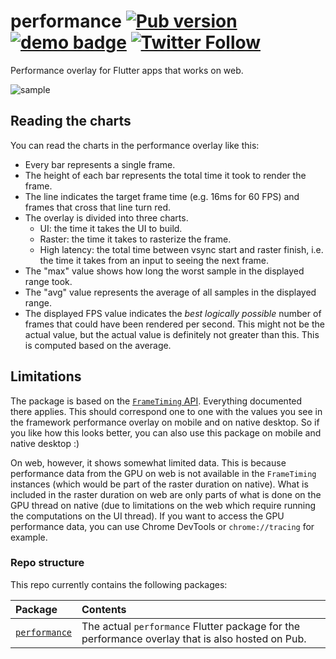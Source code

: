 # performance [![Pub version][pub shield]][pub] [![demo badge]][demo] [![Twitter Follow][twitter badge]][twitter]

Performance overlay for Flutter apps that works on web.

![sample]

## Reading the charts

You can read the charts in the performance overlay like this:

* Every bar represents a single frame.
* The height of each bar represents the total time it took to render the frame.
* The line indicates the target frame time (e.g. 16ms for 60 FPS) and frames
  that cross that line turn red.
* The overlay is divided into three charts.
  - UI: the time it takes the UI to build.
  - Raster: the time it takes to rasterize the frame.
  - High latency: the total time between vsync start and raster finish, i.e. the
    time it takes from an input to seeing the next frame.
* The "max" value shows how long the worst sample in the displayed range took.
* The "avg" value represents the average of all samples in the displayed range.
* The displayed FPS value indicates the *best logically possible* number of
  frames that could have been rendered per second. This might not be the actual
  value, but the actual value is definitely not greater than this. This is
  computed based on the average.

## Limitations

The package is based on the [`FrameTiming` API][frame timing api]. Everything
documented there applies. This should correspond one to one with the values you
see in the framework performance overlay on mobile and on native desktop. So if
you like how this looks better, you can also use this package on mobile and
native desktop :)

On web, however, it shows somewhat limited data. This is because performance
data from the GPU on web is not available in the `FrameTiming` instances (which
would be part of the raster duration on native). What is included in the raster
duration on web are only parts of what is done on the GPU thread on native (due
to limitations on the web which require running the computations on the UI
thread).
If you want to access the GPU performance data, you can use Chrome DevTools or
`chrome://tracing` for example.

### Repo structure

This repo currently contains the following packages:

| Package                      | Contents                                                                                                                                                                                         |
| :--------------------------- | :----------------------------------------------------------------------------------------------- |
| [`performance`][performance] | The actual `performance` Flutter package for the performance overlay that is also hosted on Pub. |

[sample]: https://user-images.githubusercontent.com/19204050/139553925-73c30ef5-8756-4032-a6fb-55866a8979b6.png
[twitter]: https://twitter.com/creativemaybeno
[twitter badge]: https://img.shields.io/twitter/follow/creativemaybeno?label=Follow&style=social
[demo]: https://performance.creativemaybeno.dev
[demo badge]: https://img.shields.io/badge/web-demo-yellow
[performance]: https://github.com/creativecreatorormaybenot/performance/tree/main/performance
[pub]: https://pub.dev/packages/performance
[pub shield]: https://img.shields.io/pub/v/performance.svg
[frame timing api]: https://api.flutter.dev/flutter/dart-ui/FrameTiming-class.html

